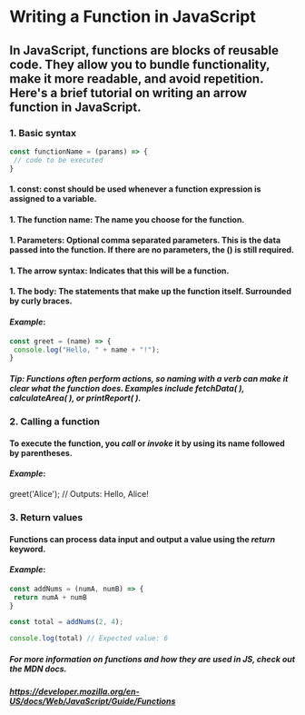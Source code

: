 # Writing a Function in JavaScript

## In JavaScript, functions are blocks of reusable code. They allow you to bundle functionality, make it more readable, and avoid repetition. Here's a brief tutorial on writing an arrow function in JavaScript.

### 1. Basic syntax

 ```javascript
 const functionName = (params) => {
  // code to be executed
}
```
#### 1. **const**: const should be used whenever a function expression is assigned to a variable.
#### 1. **The function name**: The name you choose for the function.
#### 1. **Parameters**: Optional comma separated parameters. This is the data passed into the function. If there are no parameters, the () is still required.
#### 1. **The arrow syntax**: Indicates that this will be a function.
#### 1. **The body**: The statements that make up the function itself. Surrounded by curly braces.

#### ***Example***:

```javascript
const greet = (name) => {
 console.log("Hello, " + name + "!");
}
```
##### Tip: Functions often perform actions, so naming with a verb can make it clear what the function does. Examples include fetchData( ), calculateArea( ), or printReport( ). 

### 2. Calling a function

#### To execute the function, you *call* or *invoke* it by using its name followed by parentheses.

#### ***Example***:

greet('Alice'); // Outputs: Hello, Alice!

### 3. Return values

#### Functions can process data input and output a value using the *return* keyword.

#### ***Example***: 

 ```javascript
 const addNums = (numA, numB) => {
  return numA + numB
 }
```
```javascript
const total = addNums(2, 4);

console.log(total) // Expected value: 6
```

##### For more information on functions and how they are used in JS, check out the MDN docs. 
##### https://developer.mozilla.org/en-US/docs/Web/JavaScript/Guide/Functions
